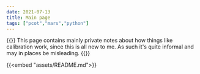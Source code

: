 ```yaml
---
date: 2021-07-13
title: Main page
tags: ["pcot","mars","python"]
---
```

{{<important>}}
This page contains mainly private notes about how things like calibration work,
since this is all new to me. As such it's quite informal and may in places
be misleading.
{{</important>}}

{{<embed "assets/README.md">}}
